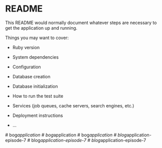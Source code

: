 # README

This README would normally document whatever steps are necessary to get the
application up and running.

Things you may want to cover:

* Ruby version

* System dependencies

* Configuration

* Database creation

* Database initialization

* How to run the test suite

* Services (job queues, cache servers, search engines, etc.)

* Deployment instructions

* ...
 
#   b o g _ a p p l i c a t i o n  
 #   b o g _ a p p l i c a t i o n  
 #   b o g _ a p p l i c a t i o n  
 #   b l o g _ a p p l i c a t i o n - e p i s o d e - 7  
 #   b l o g _ a p p l i c a t i o n - e p i s o d e - 7  
 #   b l o g _ a p p l i c a t i o n - e p i s o d e - 7  
 